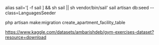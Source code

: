 alias sail='[ -f sail ] && sh sail || sh vendor/bin/sail'
sail artisan db:seed --class=LanguagesSeeder

php artisan make:migration create_apartment_facility_table

https://www.kaggle.com/datasets/ambarishdeb/gym-exercises-dataset?resource=download
